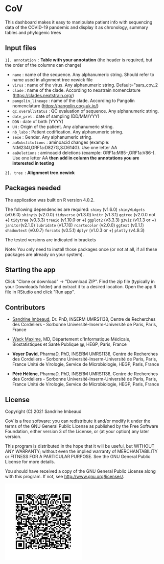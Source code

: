 # CoV
This dashboard makes it easy to manipulate patient info with sequencing data of the COVID-19 pandemic and display it as chronology, summary tables and phylogenic trees


## Input files

`1]. annotation `: __Table with your annotation__
(the header is required, but the order of the columns can change)
* `name` : name of the sequence. Any alphanumeric string. Should refer to name used in alignment tree newick file
* `virus` : name of the virus. Any alphanumeric string. Default="sars_cov_2
* `clade` : name of the clade. According to nexstrain nomenclature (https://clades.nextstrain.org/)
* `pangolin_lineage` : name of the clade. According to Pangolin nomenclature (https://pangolin.cog-uk.io/)
* `qc.overallStatus` : QC evaluation of sequence. Any alphanumeric string.
* `date_prel` : date of sampling (DD/MM/YYY)
* `DDN` : date of birth (YYYY)
* `UH` : Origin of the patient. Any alphanumeric string.
* `nb_labo` : Patient codification. Any alphanumeric string.
* `sexe` : Gender. Any alphanumeric string.
* `aaSubstitutions` : aminoacid changes (example: N:M234I,ORF1a:D827G,S:D614G). Use one letter AA
* `aaDeletions` : aminoacid deletions (example: ORF1a:M85-,ORF1a:V86-). Use one letter AA
__then add in column the annotations you are interested in testing__


`2]. tree `: __Alignment tree.newick__


## Packages needed

The application was built on R version 4.0.2.

The following dependencies are required:
`shiny` (v1.6.0)
`shinyWidgets` (v0.6.0)
`shinyjs` (v2.0.0)
`tidyverse` (v1.3.0)
`knitr` (v1.3.1)
`ggtree` (v2.0.0 not +)
`tidytree` (v0.3.3)
`treeio` (v1.10.0 or +)
`ggplot2` (v3.3.3)
`g3viz` (v1.1.3 or +)
`janitor`(v2.1.0)
`lubridate` (v1.7.10)
`rcartocolor` (v2.0.0)
`ggtext` (v0.1.1)
`shadowtext` (v0.0.7)
`forcats` (v0.5.1)
`dplyr` (v1.0.3 or +)
`plotly` (v4.9.3)

The tested versions are indicated in brackets

Note: You only need to install those packages once (or not at all, if all these packages are already on your system).


## Starting the app

Click "Clone or download" -> "Download ZIP". Find the zip file (typically in your Downloads folder) and extract it to a desired location. Open the app.R file in RStudio and click "Run app".


## Contributors
* [Sandrine Imbeaud](https://github.com/FunGeST), Dr. PhD, INSERM UMRS1138, Centre de Recherches des Cordeliers - Sorbonne Université-Inserm-Université de Paris, Paris, France

* [Wack Maxime](https://github.com/maximewack), MD, Département d'Informatique Médicale, Biostatistiques et Santé Publique @, HEGP, Paris, France

* __Veyer David__, PharmaD, PhD,  INSERM UMRS1138, Centre de Recherches des Cordeliers - Sorbonne Université-Inserm-Université de Paris, Paris, France
                                  Unité de Virologie, Service de Microbiologie, HEGP, Paris, France

* __Péré Hélène__, PharmaD, PhD,  INSERM UMRS1138, Centre de Recherches des Cordeliers - Sorbonne Université-Inserm-Université de Paris, Paris, France
                                  Unité de Virologie, Service de Microbiologie, HEGP, Paris, France


## License

Copyright (C) 2021 Sandrine Imbeaud

CoV is a free software: you can redistribute it and/or modify it under the terms of the GNU General Public License as published by the Free Software Foundation, either version 3 of the License, or (at your option) any later version.

This program is distributed in the hope that it will be useful, but WITHOUT ANY WARRANTY; without even the implied warranty of MERCHANTABILITY or FITNESS FOR A PARTICULAR PURPOSE.  See the GNU General Public License for more details.

You should have received a copy of the GNU General Public License along with this program.  If not, see <http://www.gnu.org/licenses/>.

![](https://github.com/FunGeST/CoV/blob/main/IDDN%20Certificate_21135-3.png)
